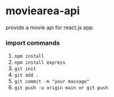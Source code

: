 
# moviearea-api

provide a movie api for react.js app.


### import commands

1. `npm install`
2. `npm install express`
3. `git init`
4. `git add .`
5. `git commit -m "your massage"`
6. `git push -u origin main or git push`